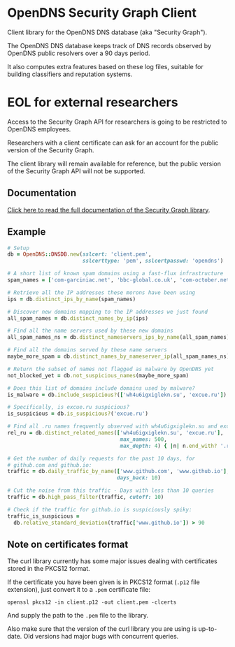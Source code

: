 OpenDNS Security Graph Client
=============================

Client library for the OpenDNS DNS database (aka "Security Graph").

The OpenDNS DNS database keeps track of DNS records observed by
OpenDNS public resolvers over a 90 days period.

It also computes extra features based on these log files, suitable for
building classifiers and reputation systems.

EOL for external researchers
============================

Access to the Security Graph API for researchers is going to be
restricted to OpenDNS employees.

Researchers with a client certificate can ask for an account for the
public version of the Security Graph.

The client library will remain available for reference, but the public
version of the Security Graph API will not be supported.

Documentation
-------------

[Click here to read the full documentation of the Security Graph library](http://opendns-dnsdb-client-for-ruby.readthedocs.org/en/latest/).

Example
-------

```ruby
# Setup
db = OpenDNS::DNSDB.new(sslcert: 'client.pem',
                        sslcerttype: 'pem', sslcertpasswd: 'opendns')

# A short list of known spam domains using a fast-flux infrastructure
spam_names = ['com-garciniac.net', 'bbc-global.co.uk', 'com-october.net']

# Retrieve all the IP addresses these morons have been using
ips = db.distinct_ips_by_name(spam_names)

# Discover new domains mapping to the IP addresses we just found
all_spam_names = db.distinct_names_by_ip(ips)

# Find all the name servers used by these new domains
all_spam_names_ns = db.distinct_nameservers_ips_by_name(all_spam_names)

# Find all the domains served by these name servers
maybe_more_spam = db.distinct_names_by_nameserver_ip(all_spam_names_ns)

# Return the subset of names not flagged as malware by OpenDNS yet
not_blocked_yet = db.not_suspicious_names(maybe_more_spam)

# Does this list of domains include domains used by malware?
is_malware = db.include_suspicious?(['wh4u6igxiglekn.su', 'excue.ru'])

# Specifically, is excue.ru suspicious?
is_suspicious = db.is_suspicious?('excue.ru')

# Find all .ru names frequently observed with wh4u6igxiglekn.su and excue.ru:
rel_ru = db.distinct_related_names(['wh4u6igxiglekn.su', 'excue.ru'],
                                    max_names: 500,
                                    max_depth: 4) { |n| n.end_with? '.ru.' }

# Get the number of daily requests for the past 10 days, for
# github.com and github.io:
traffic = db.daily_traffic_by_name(['www.github.com', 'www.github.io'],
                                   days_back: 10)

# Cut the noise from this traffic - Days with less than 10 queries
traffic = db.high_pass_filter(traffic, cutoff: 10)

# Check if the traffic for github.io is suspiciously spiky:
traffic_is_suspicious =
  db.relative_standard_deviation(traffic['www.github.io']) > 90
```

Note on certificates format
---------------------------

The curl library currently has some major issues dealing with
certificates stored in the PKCS12 format.

If the certificate you have been given is in PKCS12 format (`.p12`
file extension), just convert it to a `.pem` certificate file:

    openssl pkcs12 -in client.p12 -out client.pem -clcerts

And supply the path to the `.pem` file to the library.

Also make sure that the version of the curl library you are using is
up-to-date. Old versions had major bugs with concurrent queries.
